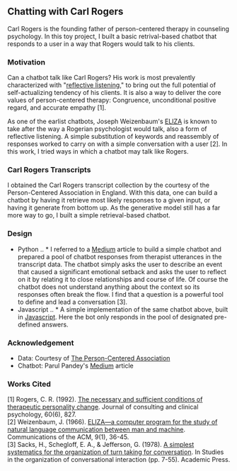 ## Chatting with Carl Rogers

Carl Rogers is the founding father of person-centered therapy in counseling psychology. In this toy project, I built a basic retrival-based chatbot that responds to a user in a way that Rogers would talk to his clients.

### Motivation
Can a chatbot talk like Carl Rogers? His work is most prevalently characterized with "[reflective listening](https://en.wikipedia.org/wiki/Reflective_listening)," to bring out the full potential of self-actualizing tendency of his clients. It is also a way to deliver the core values of person-centered therapy: Congruence, unconditional positive regard, and accurate empathy [1]. 

As one of the earlist chatbots, Joseph Weizenbaum's [ELIZA](https://dl.acm.org/doi/10.1145/365153.365168) is known to take after the way a Rogerian psychologist would talk, also a form of reflective listening. A simple substitution of keywords and reassembly of responses worked to carry on with a simple conversation with a user [2]. In this work, I tried ways in which a chatbot may talk like Rogers.

### Carl Rogers Transcripts
I obtained the Carl Rogers transcript collection by the courtesy of the Person-Centered Association in England. With this data, one can build a chatbot by having it retrieve most likely responses to a given input, or having it generate from bottom up. As the generative model still has a far more way to go, I built a simple retrieval-based chatbot.

### Design
* Python
.. * I referred to a [Medium](https://medium.com/analytics-vidhya/building-a-simple-chatbot-in-python-using-nltk-7c8c8215ac6e) article to build a simple chatbot and prepared a pool of chatbot responses from therapist utterances in the transcript data. The chatbot simply asks the user to describe an event that caused a significant emotional setback and asks the user to reflect on it by relating it to close relationships and course of life. Of course the chatbot does not understand anything about the context so its responses often break the flow. I find that a question is a powerful tool to define and lead a conversation [3].
* Javascript
.. * A simple implementation of the same chatbot above, built in [Javascript](https://jsfiddle.net/spark7356/7um30ek6/132/). Here the bot only responds in the pool of designated pre-defined answers. 

### Acknowledgement
* Data: Courtesy of [The Person-Centered Association](https://www.the-pca.org.uk/directory/local-groups/pca-yorks.html)
* Chatbot: Parul Pandey's [Medium](https://medium.com/analytics-vidhya/building-a-simple-chatbot-in-python-using-nltk-7c8c8215ac6e) article  

### Works Cited
[1] Rogers, C. R. (1992). [The necessary and sufficient conditions of therapeutic personality change](https://app.shoreline.edu/dchris/psych236/Documents/Rogers.pdf). Journal of consulting and clinical psychology, 60(6), 827. <br>
[2] Weizenbaum, J. (1966). [ELIZA—a computer program for the study of natural language communication between man and machine](https://dl.acm.org/doi/pdf/10.1145/365153.365168?casa_token=jUnYmfN8_7cAAAAA:s7E3nAx64YO59KjnXGkJB8Pk9l-518yJjBH4JZDv8Xbc0n2JWPDmZz3g58ux2x21wu_bkDDwSUDBug). Communications of the ACM, 9(1), 36-45.<br>
[3] Sacks, H., Schegloff, E. A., & Jefferson, G. (1978). [A simplest systematics for the organization of turn taking for conversation](https://www.sciencedirect.com/science/article/pii/B9780126235500500082). In Studies in the organization of conversational interaction (pp. 7-55). Academic Press.